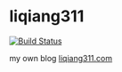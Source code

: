 # liqiang311

[![Build Status](https://www.travis-ci.org/liqiang311/blog-hexo.svg?branch=master)](https://www.travis-ci.org/liqiang311/blog-hexo)

my own blog [liqiang311.com](http://liqiang311.com)